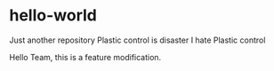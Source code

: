 # hello-world
Just another repository
Plastic control is disaster
I hate Plastic control


Hello Team, this is a feature modification. 
